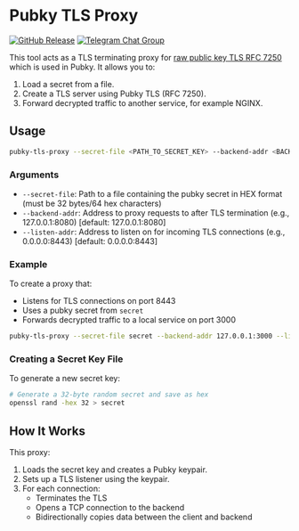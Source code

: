 # Pubky TLS Proxy

[![GitHub Release](https://img.shields.io/github/v/release/pubky/pubky-tls-proxy)](https://github.com/pubky/pubky-tls-proxy/releases/latest/)
[![Telegram Chat Group](https://img.shields.io/badge/Chat-Telegram-violet)](https://t.me/pubkycore)


This tool acts as a TLS terminating proxy for [raw public key TLS RFC 7250](https://datatracker.ietf.org/doc/html/rfc7250) which is used in Pubky. It allows you to:

1. Load a secret from a file.
2. Create a TLS server using Pubky TLS (RFC 7250).
3. Forward decrypted traffic to another service, for example NGINX.

## Usage

```bash
pubky-tls-proxy --secret-file <PATH_TO_SECRET_KEY> --backend-addr <BACKEND_ADDRESS> --listen-addr <LISTEN_ADDRESS>
```

### Arguments

- `--secret-file`: Path to a file containing the pubky secret in HEX format (must be 32 bytes/64 hex characters)
- `--backend-addr`: Address to proxy requests to after TLS termination (e.g., 127.0.0.1:8080) [default: 127.0.0.1:8080]
- `--listen-addr`: Address to listen on for incoming TLS connections (e.g., 0.0.0.0:8443) [default: 0.0.0.0:8443]

### Example

To create a proxy that:
- Listens for TLS connections on port 8443
- Uses a pubky secret from `secret`
- Forwards decrypted traffic to a local service on port 3000

```bash
pubky-tls-proxy --secret-file secret --backend-addr 127.0.0.1:3000 --listen-addr 0.0.0.0:8443
```

### Creating a Secret Key File

To generate a new secret key:

```bash
# Generate a 32-byte random secret and save as hex
openssl rand -hex 32 > secret
```

## How It Works

This proxy:

1. Loads the secret key and creates a Pubky keypair.
2. Sets up a TLS listener using the keypair.
3. For each connection:
   - Terminates the TLS
   - Opens a TCP connection to the backend
   - Bidirectionally copies data between the client and backend
